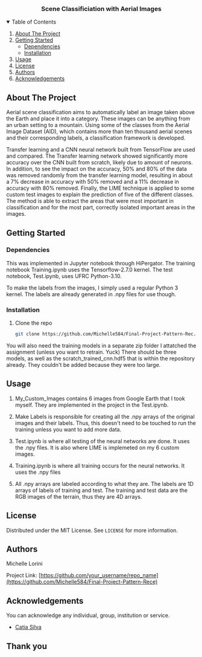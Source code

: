 <!-- PROJECT LOGO -->
<br />
<p align="center">
  <h3 align="center">Scene Classificiation with Aerial Images</h3>


<!-- TABLE OF CONTENTS -->
<details open="open">
  <summary>Table of Contents</summary>
  <ol>
    <li>
      <a href="#about-the-project">About The Project</a>
      <ul>
    </li>
      </ul>
    </li>
    <li>
      <a href="#getting-started">Getting Started</a>
      <ul>
        <li><a href="#dependencies">Dependencies</a></li>
        <li><a href="#installation">Installation</a></li>
      </ul>
    </li>
    <li><a href="#usage">Usage</a></li>
   </li>
    <li><a href="#license">License</a></li>
    <li><a href="#authors">Authors</a></li>
    <li><a href="#acknowledgements">Acknowledgements</a></li>
  </ol>
</details>



<!-- ABOUT THE PROJECT -->
## About The Project

Aerial scene classification aims to automatically label an image taken above the Earth and place it into a category. These images can be anything from an urban setting to a mountain. Using some of the classes from the Aerial Image Dataset (AID), which contains more than ten thousand aerial scenes and their corresponding labels, a classification framework is developed.

Transfer learning and a CNN neural network built from TensorFlow are used and compared. The Transfer learning network showed significantly more accuracy over the CNN built from scratch, likely due to amount of neurons. In addition, to see the impact on the accuracy, 50% and 80% of the data was removed randomly from the transfer learning model, resulting in about a 7% decrease in accuracy with 50% removed and a 11% decrease in accuracy with 80% removed. Finally, the LIME technique is applied to some custom test images to explain the prediction of five of the different classes. The method is able to extract the areas that were most important in classification and for the most part, correctly isolated important areas in the images.

<!-- GETTING STARTED -->
## Getting Started
### Dependencies
This was implemented in Jupyter notebook through HiPergator. The training notebook Training.ipynb uses the Tensorflow-2.7.0 kernel. The test notebook, Test.ipynb, uses UFRC Python-3.10. 

To make the labels from the images, I simply used a regular Python 3 kernel. The labels are already generated in .npy files for use though. 

### Installation

1. Clone the repo
   ```sh
   git clone https://github.com/Michelle584/Final-Project-Pattern-Rec.git
   ```
<!-- USAGE EXAMPLES -->

You will also need the training models in a separate zip folder I attatched the assignment (unless you want to retrain. Yuck) There should be three models, as well as the scratch_trained_cnn.hdf5 that is within the repository already. They couldn't be added because they were too large. 

## Usage

1. My_Custom_Images contains 6 images from Google Earth that I took myself. They are implemented in the project in the Test.ipynb. 

2. Make Labels is responsible for creating all the .npy arrays of the original images and their labels. Thus, this doesn't need to be touched to run the training unless you want to add more data. 

3. Test.ipynb is where all testing of the neural networks are done. It uses the .npy files. It is also where LIME is implemeted on my 6 custom images.

4. Training.ipynb is where all training occurs for the neural networks. It uses the .npy files 

5. All .npy arrays are labeled according to what they are. The labels are 1D arrays of labels of training and test. The training and test data are the RGB images of the terrain, thus they are 4D arrays. 

<!-- LICENSE -->
## License

Distributed under the MIT License. See `LICENSE` for more information.


<!-- Authors -->
## Authors

Michelle Lorini

Project Link: [https://github.com/your_username/repo_name](https://github.com/Michelle584/Final-Project-Pattern-Rece)


<!-- ACKNOWLEDGEMENTS -->
## Acknowledgements

You can acknowledge any individual, group, institution or service.
* [Catia Silva](https://faculty.eng.ufl.edu/catia-silva/)

## Thank you

<!-- If this is useful: [![Buy me a coffee](https://www.buymeacoffee.com/assets/img/guidelines/download-assets-sm-1.svg)](https://www.buymeacoffee.com/catiaspsilva) -->
